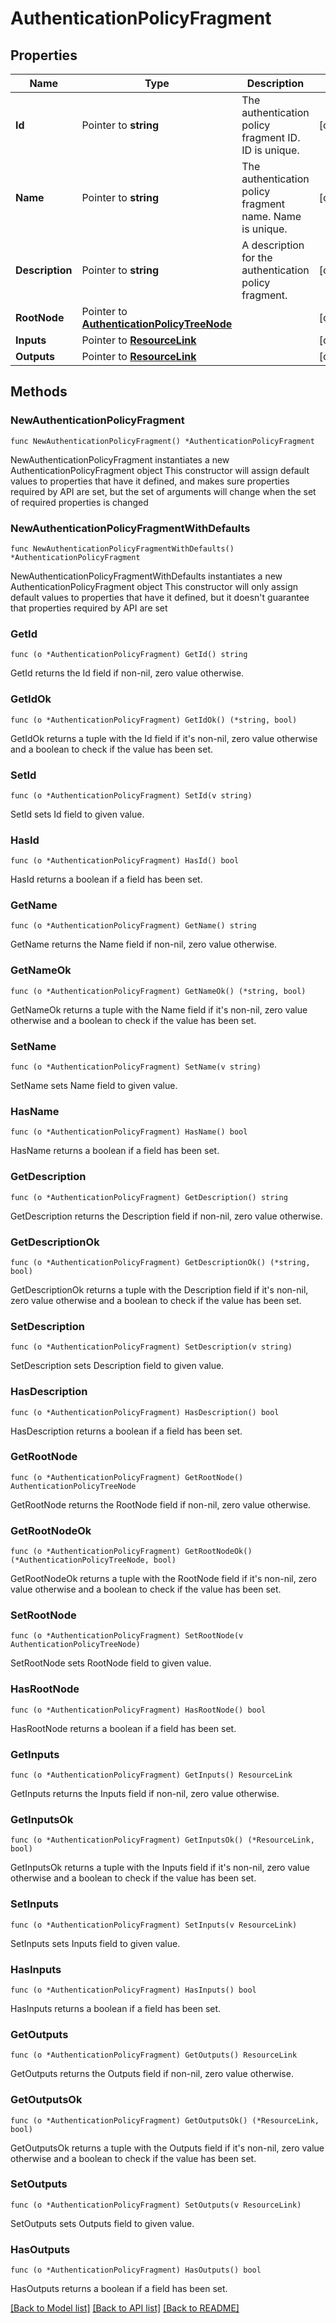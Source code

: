 # AuthenticationPolicyFragment

## Properties

Name | Type | Description | Notes
------------ | ------------- | ------------- | -------------
**Id** | Pointer to **string** | The authentication policy fragment ID. ID is unique. | [optional] 
**Name** | Pointer to **string** | The authentication policy fragment name. Name is unique. | [optional] 
**Description** | Pointer to **string** | A description for the authentication policy fragment. | [optional] 
**RootNode** | Pointer to [**AuthenticationPolicyTreeNode**](AuthenticationPolicyTreeNode.md) |  | [optional] 
**Inputs** | Pointer to [**ResourceLink**](ResourceLink.md) |  | [optional] 
**Outputs** | Pointer to [**ResourceLink**](ResourceLink.md) |  | [optional] 

## Methods

### NewAuthenticationPolicyFragment

`func NewAuthenticationPolicyFragment() *AuthenticationPolicyFragment`

NewAuthenticationPolicyFragment instantiates a new AuthenticationPolicyFragment object
This constructor will assign default values to properties that have it defined,
and makes sure properties required by API are set, but the set of arguments
will change when the set of required properties is changed

### NewAuthenticationPolicyFragmentWithDefaults

`func NewAuthenticationPolicyFragmentWithDefaults() *AuthenticationPolicyFragment`

NewAuthenticationPolicyFragmentWithDefaults instantiates a new AuthenticationPolicyFragment object
This constructor will only assign default values to properties that have it defined,
but it doesn't guarantee that properties required by API are set

### GetId

`func (o *AuthenticationPolicyFragment) GetId() string`

GetId returns the Id field if non-nil, zero value otherwise.

### GetIdOk

`func (o *AuthenticationPolicyFragment) GetIdOk() (*string, bool)`

GetIdOk returns a tuple with the Id field if it's non-nil, zero value otherwise
and a boolean to check if the value has been set.

### SetId

`func (o *AuthenticationPolicyFragment) SetId(v string)`

SetId sets Id field to given value.

### HasId

`func (o *AuthenticationPolicyFragment) HasId() bool`

HasId returns a boolean if a field has been set.

### GetName

`func (o *AuthenticationPolicyFragment) GetName() string`

GetName returns the Name field if non-nil, zero value otherwise.

### GetNameOk

`func (o *AuthenticationPolicyFragment) GetNameOk() (*string, bool)`

GetNameOk returns a tuple with the Name field if it's non-nil, zero value otherwise
and a boolean to check if the value has been set.

### SetName

`func (o *AuthenticationPolicyFragment) SetName(v string)`

SetName sets Name field to given value.

### HasName

`func (o *AuthenticationPolicyFragment) HasName() bool`

HasName returns a boolean if a field has been set.

### GetDescription

`func (o *AuthenticationPolicyFragment) GetDescription() string`

GetDescription returns the Description field if non-nil, zero value otherwise.

### GetDescriptionOk

`func (o *AuthenticationPolicyFragment) GetDescriptionOk() (*string, bool)`

GetDescriptionOk returns a tuple with the Description field if it's non-nil, zero value otherwise
and a boolean to check if the value has been set.

### SetDescription

`func (o *AuthenticationPolicyFragment) SetDescription(v string)`

SetDescription sets Description field to given value.

### HasDescription

`func (o *AuthenticationPolicyFragment) HasDescription() bool`

HasDescription returns a boolean if a field has been set.

### GetRootNode

`func (o *AuthenticationPolicyFragment) GetRootNode() AuthenticationPolicyTreeNode`

GetRootNode returns the RootNode field if non-nil, zero value otherwise.

### GetRootNodeOk

`func (o *AuthenticationPolicyFragment) GetRootNodeOk() (*AuthenticationPolicyTreeNode, bool)`

GetRootNodeOk returns a tuple with the RootNode field if it's non-nil, zero value otherwise
and a boolean to check if the value has been set.

### SetRootNode

`func (o *AuthenticationPolicyFragment) SetRootNode(v AuthenticationPolicyTreeNode)`

SetRootNode sets RootNode field to given value.

### HasRootNode

`func (o *AuthenticationPolicyFragment) HasRootNode() bool`

HasRootNode returns a boolean if a field has been set.

### GetInputs

`func (o *AuthenticationPolicyFragment) GetInputs() ResourceLink`

GetInputs returns the Inputs field if non-nil, zero value otherwise.

### GetInputsOk

`func (o *AuthenticationPolicyFragment) GetInputsOk() (*ResourceLink, bool)`

GetInputsOk returns a tuple with the Inputs field if it's non-nil, zero value otherwise
and a boolean to check if the value has been set.

### SetInputs

`func (o *AuthenticationPolicyFragment) SetInputs(v ResourceLink)`

SetInputs sets Inputs field to given value.

### HasInputs

`func (o *AuthenticationPolicyFragment) HasInputs() bool`

HasInputs returns a boolean if a field has been set.

### GetOutputs

`func (o *AuthenticationPolicyFragment) GetOutputs() ResourceLink`

GetOutputs returns the Outputs field if non-nil, zero value otherwise.

### GetOutputsOk

`func (o *AuthenticationPolicyFragment) GetOutputsOk() (*ResourceLink, bool)`

GetOutputsOk returns a tuple with the Outputs field if it's non-nil, zero value otherwise
and a boolean to check if the value has been set.

### SetOutputs

`func (o *AuthenticationPolicyFragment) SetOutputs(v ResourceLink)`

SetOutputs sets Outputs field to given value.

### HasOutputs

`func (o *AuthenticationPolicyFragment) HasOutputs() bool`

HasOutputs returns a boolean if a field has been set.


[[Back to Model list]](../README.md#documentation-for-models) [[Back to API list]](../README.md#documentation-for-api-endpoints) [[Back to README]](../README.md)


